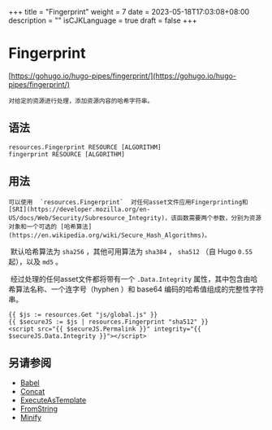 +++
title = "Fingerprint"
weight = 7
date = 2023-05-18T17:03:08+08:00
description = ""
isCJKLanguage = true
draft = false
+++

# Fingerprint

[https://gohugo.io/hugo-pipes/fingerprint/](https://gohugo.io/hugo-pipes/fingerprint/)

 	对给定的资源进行处理，添加资源内容的哈希字符串。  

## 语法

```
resources.Fingerprint RESOURCE [ALGORITHM]
fingerprint RESOURCE [ALGORITHM]
```

## 用法 

 	可以使用  `resources.Fingerprint`  对任何asset文件应用Fingerprinting和 [SRI](https://developer.mozilla.org/en-US/docs/Web/Security/Subresource_Integrity)，该函数需要两个参数，分别为资源对象和一个可选的 [哈希算法](https://en.wikipedia.org/wiki/Secure_Hash_Algorithms)。 

​	默认哈希算法为  `sha256` ，其他可用算法为  `sha384` ， `sha512` （自 Hugo  `0.55`  起），以及  `md5` 。  

​	经过处理的任何asset文件都将带有一个 `.Data.Integrity`  属性，其中包含由哈希算法名称、一个连字号（hyphen ）和 base64 编码的哈希值组成的完整性字符串。

```go-html-template
{{ $js := resources.Get "js/global.js" }}
{{ $secureJS := $js | resources.Fingerprint "sha512" }}
<script src="{{ $secureJS.Permalink }}" integrity="{{ $secureJS.Data.Integrity }}"></script>
```

## 另请参阅

- [Babel](https://gohugo.io/hugo-pipes/babel/)
- [Concat](https://gohugo.io/hugo-pipes/bundling/)
- [ExecuteAsTemplate](https://gohugo.io/hugo-pipes/resource-from-template/)
- [FromString](https://gohugo.io/hugo-pipes/resource-from-string/)
- [Minify](https://gohugo.io/hugo-pipes/minification/)
